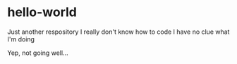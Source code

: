 # hello-world
Just another respository 
I really don't know how to code
I have no clue what I'm doing

Yep, not going well... 
